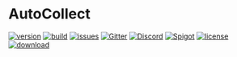 # AutoCollect
[![version](https://img.shields.io/badge/version-0.0.1-blue)](#)
[![build](https://img.shields.io/badge/build-passing-brightgreen)](#)
[![issues](https://img.shields.io/badge/issues-0-red)](https://github.com/corripio/AutoCollect/issues)
[![Gitter](https://img.shields.io/badge/chat-on_Gitter-9cf)](https://gitter.im/AutoCollect/community?utm_source=share-link&utm_medium=link&utm_campaign=share-link)
[![Discord](https://img.shields.io/badge/chat-on_Discord-9cf)](https://discord.gg/cqSVCgY)
[![Spigot](https://img.shields.io/badge/Spigot-1.14.4-blue)](https://www.spigotmc.org/)
[![license](https://img.shields.io/badge/license-Apache_2.0-yellow)](https://github.com/corripio/AutoCollect/blob/master/LICENSE)
[![download](https://img.shields.io/badge/download-blue)](#)
